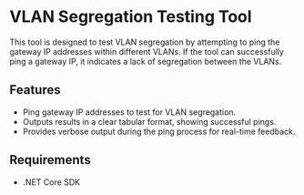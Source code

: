 # VLAN Segregation Testing Tool

This tool is designed to test VLAN segregation by attempting to ping the gateway IP addresses within different VLANs. If the tool can successfully ping a gateway IP, it indicates a lack of segregation between the VLANs.

## Features

- Ping gateway IP addresses to test for VLAN segregation.
- Outputs results in a clear tabular format, showing successful pings.
- Provides verbose output during the ping process for real-time feedback.

## Requirements

- .NET Core SDK
